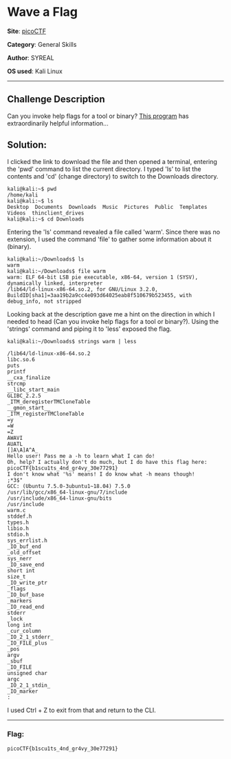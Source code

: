# Wave a Flag

**Site**: [picoCTF](https://www.picoctf.org/)

**Category**: General Skills

**Author**: SYREAL

**OS used**: Kali Linux

----

## Challenge Description
Can you invoke help flags for a tool or binary? [This program](http://www.com) has extraordinarily helpful information...

## Solution:

I clicked the link to download the file and then opened a terminal, entering the 'pwd' command to list the current directory. I typed 'ls' to list the
contents and 'cd' (change directory) to switch to the Downloads directory.

```
kali@kali:~$ pwd
/home/kali
kali@kali:~$ ls
Desktop  Documents  Downloads  Music  Pictures  Public  Templates  Videos  thinclient_drives
kali@kali:~$ cd Downloads
```

Entering the 'ls' command revealed a file called 'warm'. Since there was no extension, I used the command 'file' to gather some information about it (binary).

```
kali@kali:~/Downloads$ ls
warm
kali@kali:~/Downloads$ file warm
warm: ELF 64-bit LSB pie executable, x86-64, version 1 (SYSV), dynamically linked, interpreter
/lib64/ld-linux-x86-64.so.2, for GNU/Linux 3.2.0, BuildID[sha1]=3aa19b2a9cc4e093d64025eab8f510679b523455, with
debug_info, not stripped
```

Looking back at the description gave me a hint on the direction in which I needed to head (Can you invoke help flags for a tool or binary?). Using the 'strings'
command and piping it to 'less' exposed the flag.

```
kali@kali:~/Downloads$ strings warm | less

/lib64/ld-linux-x86-64.so.2
libc.so.6
puts
printf
__cxa_finalize
strcmp
__libc_start_main
GLIBC_2.2.5
_ITM_deregisterTMCloneTable
__gmon_start__
_ITM_registerTMCloneTable
=y       
=W       
=Z       
AWAVI
AUATL
[]A\A]A^A_
Hello user! Pass me a -h to learn what I can do!
Oh, help? I actually don't do much, but I do have this flag here: picoCTF{b1scu1ts_4nd_gr4vy_30e77291}
I don't know what '%s' means! I do know what -h means though!
;*3$"
GCC: (Ubuntu 7.5.0-3ubuntu1~18.04) 7.5.0
/usr/lib/gcc/x86_64-linux-gnu/7/include
/usr/include/x86_64-linux-gnu/bits
/usr/include
warm.c
stddef.h
types.h
libio.h
stdio.h
sys_errlist.h
_IO_buf_end
_old_offset
sys_nerr
_IO_save_end
short int
size_t
_IO_write_ptr
_flags
_IO_buf_base
_markers
_IO_read_end
stderr
_lock
long int
_cur_column
_IO_2_1_stderr_
_IO_FILE_plus
_pos
argv
_sbuf
_IO_FILE
unsigned char
argc
_IO_2_1_stdin_
_IO_marker
:
```
I used Ctrl + Z to exit from that and return to the CLI.

----

### Flag:
```
picoCTF{b1scu1ts_4nd_gr4vy_30e77291}
```

